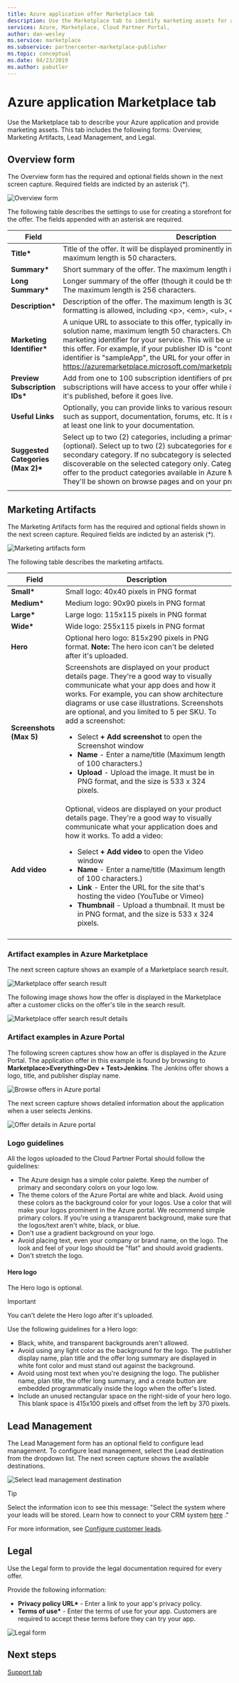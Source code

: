 ```yaml
---
title: Azure application offer Marketplace tab 
description: Use the Marketplace tab to identify marketing assets for an Azure application offer.
services: Azure, Marketplace, Cloud Partner Portal, 
author: dan-wesley
ms.service: marketplace
ms.subservice: partnercenter-marketplace-publisher
ms.topic: conceptual
ms.date: 04/23/2019
ms.author: pabutler
---
```


# Azure application Marketplace tab

Use the Marketplace tab to describe your Azure application and provide marketing assets. This tab includes the following forms: Overview, Marketing Artifacts, Lead Management, and Legal.

## Overview form

The Overview form has the required and optional fields shown in the next screen capture. Required fields are indicted by an asterisk (*).

![Overview form](./media/azureapp-marketplace-overview.png)

The following table describes the settings to use for creating a storefront for the offer.   The fields appended with an asterisk are required.

|      Field         |    Description    |
|  ---------------   |  ---------------  |
| **Title\***        | Title of the offer. It will be displayed prominently in the marketplace. The maximum length is 50 characters. |
| **Summary\***      | Short summary of the offer. The maximum length is  100 characters.           |
| **Long Summary\*** | Longer summary of the offer (though it could be the same as the summary). The maximum length is  256 characters.           |
| **Description\***  | Description of the offer. The maximum length is 3000 characters. Simple HTML formatting is allowed, including &lt;p&gt;, &lt;em&gt;, &lt;ul&gt;, &lt;li&gt;, &lt;ol&gt; and header tags.  |
| **Marketing Identifier\*** | A unique URL to associate to this offer, typically includes your organization and solution name, maximum length 50 characters. Choose a short, friendly marketing identifier for your service. This will be used in marketplace URLs for this offer. For example, if your publisher ID is "contoso" and your marketing identifier is "sampleApp", the URL for your offer in Azure Marketplace will be https://azuremarketplace.microsoft.com/marketplace/apps/contoso.sampleApp  
| **Preview Subscription IDs\*** | Add from one to 100 subscription identifiers of previewers. These white-listed subscriptions will have access to your offer while it's available in preview after it's published, before it goes live.          |
| **Useful Links**    | Optionally, you can provide links to various resources for users of your offer, such as support, documentation, forums, etc.  It is recommended that you add at least one link to your documentation.            |
| **Suggested Categories (Max 2)\*** | Select up to two (2) categories, including a primary and a secondary category (optional). Select up to two (2) subcategories for each primary and/or secondary category. If no subcategory is selected, you offer will still be discoverable on the selected category only. Categories are used to curate your offer to the product categories available in Azure Marketplace and Azure Portal. They'll be shown on browse pages and on your product details page. |
|  |  |

## Marketing Artifacts

The Marketing Artifacts form has the required and optional fields shown in the next screen capture. Required fields are indicted by an asterisk (*).

![Marketing artifacts form](./media/azureapp-marketplace-artifacts.png)

The following table describes the marketing artifacts.

|      Field         |    Description    |
|  ---------------   |  ---------------  |
| **Small\***        | Small logo: 40x40 pixels in PNG format     |
| **Medium\***       | Medium logo: 90x90 pixels in PNG format    |
| **Large\***        | Large logo: 115x115 pixels in PNG format   |
| **Wide\***         | Wide logo: 255x115 pixels in PNG format    |
| **Hero**           | Optional hero logo: 815x290 pixels in PNG format. **Note:** The hero icon can't be deleted after it's uploaded. |
| **Screenshots (Max 5)** |        Screenshots are displayed on your product details page. They're a good way to visually communicate what your app does and how it works. For example, you can show architecture diagrams or use case illustrations. Screenshots are optional, and you limited to 5 per SKU. To add a screenshot:<ul><li>Select **+ Add screenshot** to open the Screenshot window</li><li>**Name** - Enter a name/title (Maximum length of 100 characters.)</li><li>**Upload** - Upload the image. It must be in PNG format, and the size is 533 x 324 pixels.</li></ul>           |
| **Add video**      | Optional, videos are displayed on your product details page. They're a good way to visually communicate what your application does and how it works. To add a video: <ul><li>Select **+ Add video** to open the Video window</li><li>**Name** - Enter a name/title (Maximum length of 100 characters.)</li><li>**Link** - Enter the URL for the site that's hosting the video (YouTube or Vimeo)</li><li>**Thumbnail** - Upload a thumbnail. It must be in PNG format, and the size is 533 x 324 pixels.</li></ul>          |
|  |  |


### Artifact examples in Azure Marketplace

The next screen capture shows an example of a Marketplace search result.

![Marketplace offer search result](./media/azureapp-marketplace-example-browse.png)

The following image shows how the offer is displayed in the Marketplace after a customer clicks on the offer's tile in the search result.

![Marketplace offer search result details](./media/azureapp-marketplace-example-details.png)


### Artifact examples in Azure Portal

The following screen captures show how an offer is displayed in the Azure Portal. The application offer in this example is found by browsing to **Marketplace>Everything>Dev + Test>Jenkins**. The Jenkins offer shows a logo, title, and publisher display name.

![Browse offers in Azure portal](./media/azureapp-portalbrowse-artifacts-jenkins.png)

The next screen capture shows detailed information about the application when a user selects Jenkins.

![Offer details in Azure portal](./media/azureapp-portal-artifacts-jenkins-details.png)


### Logo guidelines

All the logos uploaded to the Cloud Partner Portal should follow the guidelines:

- The Azure design has a simple color palette. Keep the number of primary and secondary colors on your logo low.
- The theme colors of the Azure Portal are white and black. Avoid using these colors as the background color for your logos. Use a color that will make your logos prominent in the Azure portal. We recommend simple primary colors. If you're using a transparent background, make sure that the logos/text aren't white, black, or blue.
- Don't use a gradient background on your logo.
- Avoid placing text, even your company or brand name, on the logo. The look and feel of your logo should be "flat" and should avoid gradients.
- Don't stretch the logo.


#### Hero logo

The Hero logo is optional.

>[!IMPORTANT]
>You can't delete the Hero logo after it's uploaded.

Use the following guidelines for a Hero logo:

- Black, white, and transparent backgrounds aren't allowed.
- Avoid using any light color as the background for the logo. The publisher display name, plan title and the offer long summary are displayed in white font color and must stand out against the background.
- Avoid using most text when you're designing the logo. The publisher name, plan title, the offer long summary, and a create button are embedded programmatically inside the logo when the offer's listed.
- Include an unused rectangular space on the right-side of your hero logo. This blank space is 415x100 pixels and offset from the left by 370 pixels.


## Lead Management

The Lead Management form has an optional field to configure lead management. To configure lead management, select the Lead destination from the dropdown list. The next screen capture shows the available destinations.

![Select lead management destination](./media/azureapp-marketplace-leadmgmt.png)

>[!TIP]
>Select the information icon to see this message: "Select the system where your leads will be stored. Learn how to connect to your CRM system [here](https://docs.microsoft.com/azure/marketplace/cloud-partner-portal-orig/cloud-partner-portal-get-customer-leads) ."

For more information, see [Configure customer leads](https://docs.microsoft.com/azure/marketplace/cloud-partner-portal-orig/cloud-partner-portal-get-customer-leads).


## Legal

Use the Legal form to provide the legal documentation required for every offer.

Provide the following information:

- **Privacy policy URL\*** - Enter a link to your app's privacy policy.
- **Terms of use\*** - Enter the terms of use for your app. Customers are required to accept these terms before they can try your app.

![Legal form](./media/azureapp-marketplace-legal.png)


## Next steps

[Support tab](./cpp-support-tab.md)

